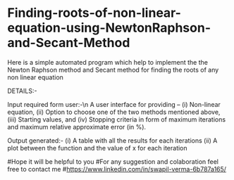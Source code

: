 # Finding-roots-of-non-linear-equation-using-NewtonRaphson-and-Secant-Method

Here is a simple automated program which help to implement the the Newton Raphson method and Secant method for finding the roots of any non linear equation

DETAILS:-

Input required form user:-\n
A user interface for providing – 
(i) Non-linear equation, 
(ii) Option to choose one of the two methods mentioned above, 
(iii) Starting values, and 
(iv) Stopping criteria in form of maximum iterations and maximum relative approximate error (in %). 

Output generated:-
(i) A table with all the results for each iterations
(ii) A plot between the function and the value of x for each iteration

#Hope it will be helpful to you 
#For any suggestion and colaboration feel free to contact me 
#https://www.linkedin.com/in/swapil-verma-6b787a165/
